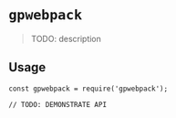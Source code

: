 # `gpwebpack`

> TODO: description

## Usage

```
const gpwebpack = require('gpwebpack');

// TODO: DEMONSTRATE API
```
